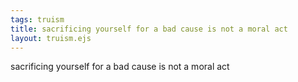 ```yaml
---
tags: truism
title: sacrificing yourself for a bad cause is not a moral act
layout: truism.ejs
---
```


sacrificing yourself for a bad cause is not a moral act